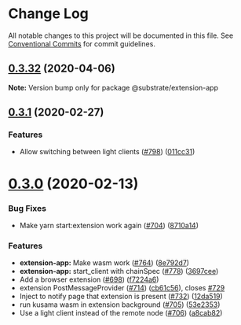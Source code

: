 # Change Log

All notable changes to this project will be documented in this file.
See [Conventional Commits](https://conventionalcommits.org) for commit guidelines.

## [0.3.32](https://github.com/paritytech/substrate-connect/compare/v0.3.27...v0.3.32) (2020-04-06)

**Note:** Version bump only for package @substrate/extension-app





## [0.3.1](https://github.com/paritytech/substrate-connect/compare/v0.3.0...v0.3.1) (2020-02-27)


### Features

* Allow switching between light clients ([#798](https://github.com/paritytech/substrate-connect/issues/798)) ([011cc31](https://github.com/paritytech/substrate-connect/commit/011cc313c3572d7d435f2e25088acca7d7d19c4c))





# [0.3.0](https://github.com/paritytech/substrate-connect/compare/v0.1.0...v0.3.0) (2020-02-13)


### Bug Fixes

* Make yarn start:extension work again ([#704](https://github.com/paritytech/substrate-connect/issues/704)) ([8710a14](https://github.com/paritytech/substrate-connect/commit/8710a14c4ea3b77a6948c63df9d2f91ea12f9673))


### Features

* **extension-app:** Make wasm work ([#764](https://github.com/paritytech/substrate-connect/issues/764)) ([8e792d7](https://github.com/paritytech/substrate-connect/commit/8e792d788e849b18b78653f2d0969cd0d478acb7))
* **extension-app:** start_client with chainSpec ([#778](https://github.com/paritytech/substrate-connect/issues/778)) ([3697cee](https://github.com/paritytech/substrate-connect/commit/3697cee7707d6d5d8a3371c4cd23c8330a934152))
* Add a browser extension ([#698](https://github.com/paritytech/substrate-connect/issues/698)) ([f7224a6](https://github.com/paritytech/substrate-connect/commit/f7224a670a0bcf3e6ea7257fe67cd159054fa539))
* extension PostMessageProvider ([#714](https://github.com/paritytech/substrate-connect/issues/714)) ([cb61c56](https://github.com/paritytech/substrate-connect/commit/cb61c56ccfa2bbd343308f64cad5d09a9a57f214)), closes [#729](https://github.com/paritytech/substrate-connect/issues/729)
* Inject to notify page that extension is present ([#732](https://github.com/paritytech/substrate-connect/issues/732)) ([12da519](https://github.com/paritytech/substrate-connect/commit/12da519e38c83ea612597e9471a4b63120dbd0df))
* run kusama wasm in extension background ([#705](https://github.com/paritytech/substrate-connect/issues/705)) ([53e2353](https://github.com/paritytech/substrate-connect/commit/53e23539ebe3c0ce01a090e675ccef8e5c43722f))
* Use a light client instead of the remote node ([#706](https://github.com/paritytech/substrate-connect/issues/706)) ([a8cab82](https://github.com/paritytech/substrate-connect/commit/a8cab825841233ea9211d1eecfc912257ce1adc5))
